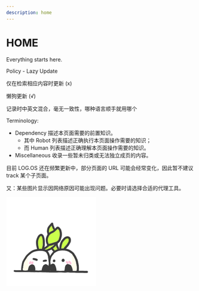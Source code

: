 ```yaml
---
description: home
---
```


# HOME

Everything starts here.

Policy - Lazy Update

仅在检索相应内容时更新 \(x\)

懒狗更新 \(√\)

记录时中英文混合，毫无一致性，哪种语言顺手就用哪个

Terminology:

* Dependency 描述本页面需要的前置知识。
  * 其中 Robot 列表描述正确执行本页面操作需要的知识；
  * 而 Human 列表描述正确理解本页面操作需要的知识。
* Miscellaneous 收录一些暂未归类或无法独立成页的内容。

目前 LOG.OS 还在频繁更新中，部分页面的 URL 可能会经常变化，因此暂不建议 track 某个子页面。

又：某些图片显示因网络原因可能出现问题。必要时请选择合适的代理工具。

![](attachments/assets/16.png)


